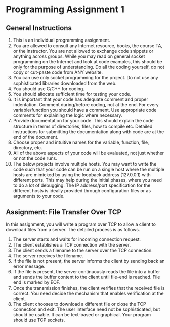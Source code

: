 # Programming Assignment 1
## General Instructions
1. This is an individual programming assignment.
2. You are allowed to consult any Internet resource, books, the course TA, or the instructor. You are not allowed
to exchange code snippets or anything across groups. While you may read on general socket programming
on the Internet and look at code examples, this should be only for the purpose of understanding. Do all the
coding yourself, do not copy or cut-paste code from ANY website.
3. You can use only socket programming for the project. Do not use any sophisticated libraries downloaded
from the web.
4. You should use C/C++ for coding.
5. You should allocate sufficient time for testing your code.
6. It is important that your code has adequate comment and proper indentation. Comment during/before
coding, not at the end. For every variable/function you should have a comment. Use appropriate code
comments for explaining the logic where necessary.
7. Provide documentation for your code. This should explain the code structure in terms of directories, files,
how to compile etc. Detailed instructions for submitting the documentation along with code are at the end
of the document.
8. Choose proper and intuitive names for the variable, function, file, directory, etc.
9. All of the above aspects of your code will be evaluated, not just whether or not the code runs.
10. The below projects involve multiple hosts. You may want to write the code such that your code can be run on
a single host where the multiple hosts are mimicked by using the loopback address (127.0.0.1) with different
ports. This may help during the initial phases, where you need to do a lot of debugging. The IP address/port
specification for the different hosts is ideally provided through configuration files or as arguments to your
code.
## Assignment: File Transfer Over TCP
In this assignment, you will write a program over TCP to allow a client to download files from a server. The
detailed process is as follows.
1. The server starts and waits for incoming connection request.
2. The client establishes a TCP connection with the server.
3. The client sends a filename to the server over the TCP connection.
4. The server receives the filename.
5. If the file is not present, the server informs the client by sending back an error message.
6. If the file is present, the server continuously reads the file into a buffer and sends the buffer content to the
client until file-end is reached. File end is marked by EOF.
7. Once the transmission finishes, the client verifies that the received file is correct. You need decide the
mechanism that enables verification at the client.
8. The client chooses to download a different file or close the TCP connection and exit.
The user interface need not be sophisticated, but should be usable. It can be text-based or graphical. Your program
should use TCP sockets.

